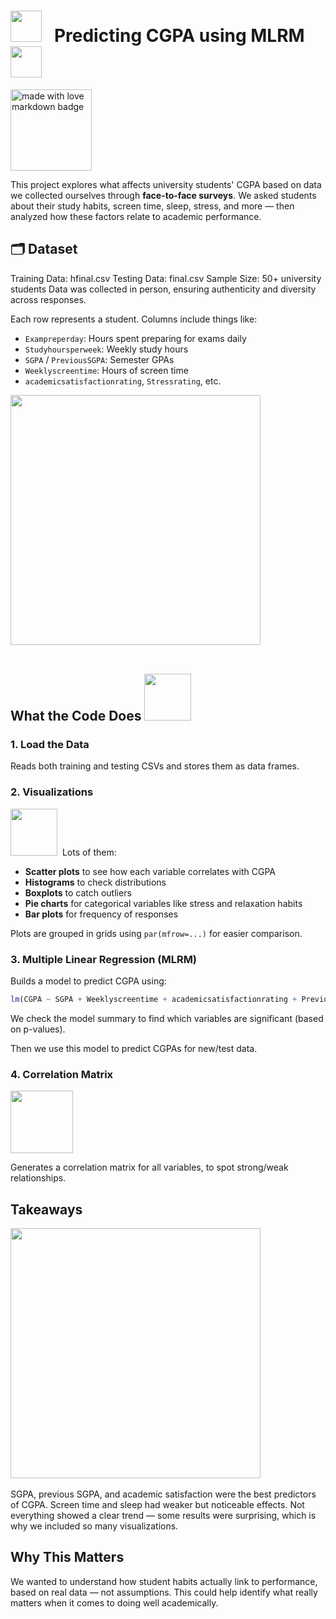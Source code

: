 # <img src="https://user-images.githubusercontent.com/74038190/213844263-a8897a51-32f4-4b3b-b5c2-e1528b89f6f3.png" width="50px" /> &nbsp; Predicting CGPA using MLRM  &nbsp; <img src="https://user-images.githubusercontent.com/74038190/213844263-a8897a51-32f4-4b3b-b5c2-e1528b89f6f3.png" width="50px" /> 


<a href="https://github.com/Anmol-Baranwal/GIFs-For-Readme"><img src="https://forthebadge.com/images/badges/built-with-love.svg" width="130" alt="made with love  markdown badge" ></a> 

This project explores what affects university students' CGPA based on data we collected ourselves through **face-to-face surveys**. We asked students about their study habits, screen time, sleep, stress, and more — then analyzed how these factors relate to academic performance.


## 🗂 Dataset
Training Data: hfinal.csv
Testing Data: final.csv
Sample Size: 50+ university students
Data was collected in person, ensuring authenticity and diversity across responses.


Each row represents a student. Columns include things like:

* `Exampreperday`: Hours spent preparing for exams daily
* `Studyhoursperweek`: Weekly study hours
* `SGPA` / `PreviousSGPA`: Semester GPAs
* `Weeklyscreentime`: Hours of screen time
* `academicsatisfactionrating`, `Stressrating`, etc.
  
<img src="https://github.com/Anmol-Baranwal/Cool-GIFs-For-GitHub/assets/74038190/f5384ba2-bf78-4be4-94be-4559c1827245" width="400">
<br><br>

## What the Code Does <img src="https://github.com/Anmol-Baranwal/Cool-GIFs-For-GitHub/assets/74038190/7bb1e704-6026-48f9-8435-2f4d40101348" width="75">&nbsp;

### 1. Load the Data

Reads both training and testing CSVs and stores them as data frames.

### 2. Visualizations

   <img src="https://github.com/Anmol-Baranwal/Cool-GIFs-For-GitHub/assets/74038190/7cc5988c-f607-4d4f-ab01-360a4f9321eb" width="75">&nbsp;
Lots of them:

* **Scatter plots** to see how each variable correlates with CGPA
* **Histograms** to check distributions
* **Boxplots** to catch outliers
* **Pie charts** for categorical variables like stress and relaxation habits
* **Bar plots** for frequency of responses

Plots are grouped in grids using `par(mfrow=...)` for easier comparison.

### 3. Multiple Linear Regression (MLRM)

Builds a model to predict CGPA using:

```r
lm(CGPA ~ SGPA + Weeklyscreentime + academicsatisfactionrating + PreviousSGPA)
```

We check the model summary to find which variables are significant (based on p-values).

Then we use this model to predict CGPAs for new/test data.

### 4. Correlation Matrix 
  <img src="https://user-images.githubusercontent.com/74038190/226127923-0e8b7792-7b3c-462b-951b-63c96ba1a5af.gif" width="100">

Generates a correlation matrix for all variables, to spot strong/weak relationships.

## Takeaways

<img src="https://github.com/Anmol-Baranwal/Cool-GIFs-For-GitHub/assets/74038190/491e3e44-11a0-487a-b07b-717f677bbe4a" width="400">
<br><br>
SGPA, previous SGPA, and academic satisfaction were the best predictors of CGPA.
Screen time and sleep had weaker but noticeable effects.
Not everything showed a clear trend — some results were surprising, which is why we included so many visualizations.

## Why This Matters

We wanted to understand how student habits actually link to performance, based on real data — not assumptions. This could help identify what really matters when it comes to doing well academically.


